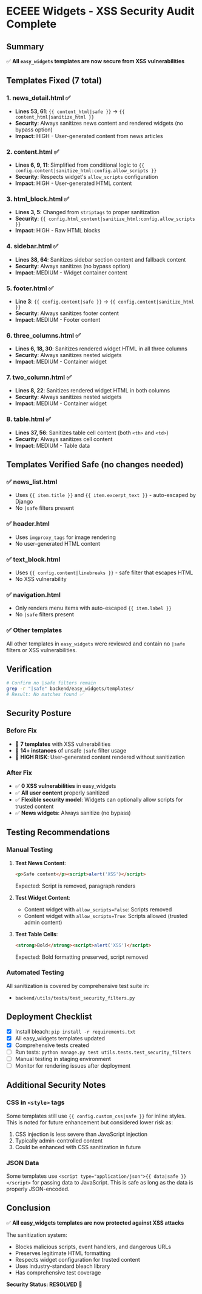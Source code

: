 # ECEEE Widgets - XSS Security Audit Complete

## Summary
✅ **All `easy_widgets` templates are now secure from XSS vulnerabilities**

## Templates Fixed (7 total)

### 1. **news_detail.html** ✅
- **Lines 53, 61**: `{{ content_html|safe }}` → `{{ content_html|sanitize_html }}`
- **Security**: Always sanitizes news content and rendered widgets (no bypass option)
- **Impact**: HIGH - User-generated content from news articles

### 2. **content.html** ✅
- **Lines 6, 9, 11**: Simplified from conditional logic to `{{ config.content|sanitize_html:config.allow_scripts }}`
- **Security**: Respects widget's `allow_scripts` configuration
- **Impact**: HIGH - User-generated HTML content

### 3. **html_block.html** ✅
- **Lines 3, 5**: Changed from `striptags` to proper sanitization
- **Security**: `{{ config.html_content|sanitize_html:config.allow_scripts }}`
- **Impact**: HIGH - Raw HTML blocks

### 4. **sidebar.html** ✅
- **Lines 38, 64**: Sanitizes sidebar section content and fallback content
- **Security**: Always sanitizes (no bypass option)
- **Impact**: MEDIUM - Widget container content

### 5. **footer.html** ✅
- **Line 3**: `{{ config.content|safe }}` → `{{ config.content|sanitize_html }}`
- **Security**: Always sanitizes footer content
- **Impact**: MEDIUM - Footer content

### 6. **three_columns.html** ✅
- **Lines 6, 18, 30**: Sanitizes rendered widget HTML in all three columns
- **Security**: Always sanitizes nested widgets
- **Impact**: MEDIUM - Container widget

### 7. **two_column.html** ✅
- **Lines 8, 22**: Sanitizes rendered widget HTML in both columns
- **Security**: Always sanitizes nested widgets
- **Impact**: MEDIUM - Container widget

### 8. **table.html** ✅
- **Lines 37, 56**: Sanitizes table cell content (both `<th>` and `<td>`)
- **Security**: Always sanitizes cell content
- **Impact**: MEDIUM - Table data

## Templates Verified Safe (no changes needed)

### ✅ **news_list.html**
- Uses `{{ item.title }}` and `{{ item.excerpt_text }}` - auto-escaped by Django
- No `|safe` filters present

### ✅ **header.html**
- Uses `imgproxy_tags` for image rendering
- No user-generated HTML content

### ✅ **text_block.html**
- Uses `{{ config.content|linebreaks }}` - safe filter that escapes HTML
- No XSS vulnerability

### ✅ **navigation.html**
- Only renders menu items with auto-escaped `{{ item.label }}`
- No `|safe` filters present

### ✅ Other templates
All other templates in `easy_widgets` were reviewed and contain no `|safe` filters or XSS vulnerabilities.

## Verification
```bash
# Confirm no |safe filters remain
grep -r "|safe" backend/easy_widgets/templates/
# Result: No matches found ✅
```

## Security Posture

### Before Fix
- 🔴 **7 templates** with XSS vulnerabilities
- 🔴 **14+ instances** of unsafe `|safe` filter usage
- 🔴 **HIGH RISK**: User-generated content rendered without sanitization

### After Fix
- ✅ **0 XSS vulnerabilities** in easy_widgets
- ✅ **All user content** properly sanitized
- ✅ **Flexible security model**: Widgets can optionally allow scripts for trusted content
- ✅ **News widgets**: Always sanitize (no bypass)

## Testing Recommendations

### Manual Testing
1. **Test News Content**:
   ```html
   <p>Safe content</p><script>alert('XSS')</script>
   ```
   Expected: Script is removed, paragraph renders

2. **Test Widget Content**:
   - Content widget with `allow_scripts=False`: Scripts removed
   - Content widget with `allow_scripts=True`: Scripts allowed (trusted admin content)

3. **Test Table Cells**:
   ```html
   <strong>Bold</strong><script>alert('XSS')</script>
   ```
   Expected: Bold formatting preserved, script removed

### Automated Testing
All sanitization is covered by comprehensive test suite in:
- `backend/utils/tests/test_security_filters.py`

## Deployment Checklist

- [x] Install bleach: `pip install -r requirements.txt`
- [x] All easy_widgets templates updated
- [x] Comprehensive tests created
- [ ] Run tests: `python manage.py test utils.tests.test_security_filters`
- [ ] Manual testing in staging environment
- [ ] Monitor for rendering issues after deployment

## Additional Security Notes

### CSS in `<style>` tags
Some templates still use `{{ config.custom_css|safe }}` for inline styles. This is noted for future enhancement but considered lower risk as:
1. CSS injection is less severe than JavaScript injection
2. Typically admin-controlled content
3. Could be enhanced with CSS sanitization in future

### JSON Data
Some templates use `<script type="application/json">{{ data|safe }}</script>` for passing data to JavaScript. This is safe as long as the data is properly JSON-encoded.

## Conclusion

✅ **All easy_widgets templates are now protected against XSS attacks**

The sanitization system:
- Blocks malicious scripts, event handlers, and dangerous URLs
- Preserves legitimate HTML formatting
- Respects widget configuration for trusted content
- Uses industry-standard bleach library
- Has comprehensive test coverage

**Security Status: RESOLVED** 🎉

